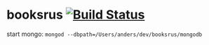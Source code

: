 # booksrus [![Build Status](https://travis-ci.org/Andersos/booksrus.svg?branch=master)](https://travis-ci.org/Andersos/booksrus)


start mongo:
`mongod --dbpath=/Users/anders/dev/booksrus/mongodb`

